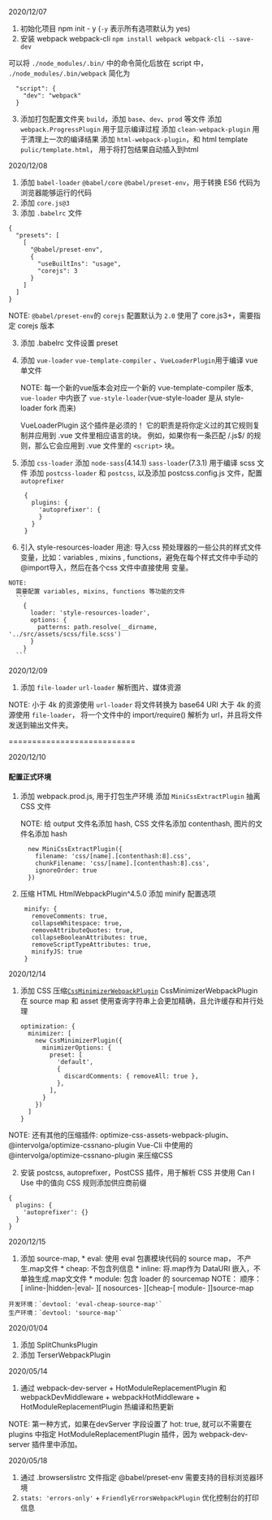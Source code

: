 2020/12/07

  1. 初始化项目 npm init - y (`-y` 表示所有选项默认为 yes)
  2. 安装 webpack webpack-cli `npm install webpack webpack-cli --save-dev`

  可以将 `./node_modules/.bin/` 中的命令简化后放在 script 中，
  `./node_modules/.bin/webpack` 简化为

  ```
    "script": {
      "dev": "webpack"
    }
  ```
  3. 添加打包配置文件夹 `build`，添加 `base`、`dev`、`prod` 等文件
    添加 `webpack.ProgressPlugin` 用于显示编译过程
    添加 `clean-webpack-plugin` 用于清理上一次的编译结果
    添加 `html-webpack-plugin`，和 html template `pulic/template.html`， 用于将打包结果自动插入到html

2020/12/08
  1. 添加 `babel-loader` `@babel/core` `@babel/preset-env`，用于转换 ES6 代码为浏览器能够运行的代码
  2. 添加 `core.js@3`
  3. 添加 `.babelrc` 文件
  ```
  {
    "presets": [
      [
        "@babel/preset-env",
        {
          "useBuiltIns": "usage",
          "corejs": 3
        }
      ]
    ]
  }
  ```

  NOTE:
    `@babel/preset-env`的 `corejs` 配置默认为 `2.0` 使用了 core.js3+，需要指定 corejs 版本

  3. <!--添加 `@babel/plugin-transform-runtime` `@babel/runtime`，引入 Babel runtime 作为一个独立模块，来避免重复引入 -->
     添加 .babelrc 文件设置 preset

  4. 添加 `vue-loader` `vue-template-compiler` 、`VueLoaderPlugin`用于编译 vue 单文件

     NOTE:
        每一个新的vue版本会对应一个新的 vue-template-compiler 版本,
        `vue-loader` 中内嵌了 `vue-style-loader`(vue-style-loader 是从 style-loader fork 而来)

        VueLoaderPlugin
        这个插件是必须的！ 它的职责是将你定义过的其它规则复制并应用到 .vue 文件里相应语言的块。
        例如，如果你有一条匹配 /\.js$/ 的规则，那么它会应用到 .vue 文件里的 `<script>` 块。

  5. 添加 `css-loader`
     添加 `node-sass`(4.14.1) `sass-loader`(7.3.1) 用于编译 scss 文件
     添加 `postcss-loader` 和 `postcss`, 以及添加 postcss.config.js 文件，配置 `autoprefixer`
     ```
      {
        plugins: {
          'autoprefixer': {
          }
        }
      }
     ```
  6. 引入 style-resources-loader
     用途: 导入css 预处理器的一些公共的样式文件变量，比如：variables , mixins , functions，避免在每个样式文件中手动的@import导入，然后在各个css 文件中直接使用 变量。

    NOTE:
      需要配置 variables, mixins, functions 等功能的文件
      ```
        {
          loader: 'style-resources-loader',
          options: {
            patterns: path.resolve(__dirname, '../src/assets/scss/file.scss')
          }
        }
      ```

2020/12/09
  1. 添加 `file-loader` `url-loader` 解析图片、媒体资源

  NOTE:
    小于 4k 的资源使用 `url-loader` 将文件转换为 base64 URI
    大于 4k 的资源使用 `file-loader`， 将一个文件中的 import/require() 解析为 url，并且将文件发送到输出文件夹。

===========================

2020/12/10
  #### 配置正式环境
  1. 添加 webpack.prod.js, 用于打包生产环境
      添加 `MiniCssExtractPlugin` 抽离CSS 文件

      NOTE:
        给 output 文件名添加 hash, CSS 文件名添加 contenthash, 图片的文件名添加 hash
        ```
          new MiniCssExtractPlugin({
            filename: 'css/[name].[contenthash:8].css',
            chunkFilename: 'css/[name].[contenthash:8].css',
            ignoreOrder: true
          })
        ```

  2. 压缩 HTML
     HtmlWebpackPlugin^4.5.0 添加 minify 配置选项
     ```
      minify: {
        removeComments: true,
        collapseWhitespace: true,
        removeAttributeQuotes: true,
        collapseBooleanAttributes: true,
        removeScriptTypeAttributes: true,
        minifyJS: true
      }
     ```

2020/12/14
 1. 添加 CSS 压缩[`CssMinimizerWebpackPlugin`](https://github.com/webpack-contrib/css-minimizer-webpack-plugin)
 CssMinimizerWebpackPlugin 在 source map 和 asset 使用查询字符串上会更加精确，且允许缓存和并行处理
    ```
    optimization: {
      minimizer: [
        new CssMinimizerPlugin({
          minimizerOptions: {
            preset: [
              'default',
              {
                discardComments: { removeAll: true },
              },
            ],
          }
        })
      ]
    }
    ```
 NOTE:
  还有其他的压缩插件: optimize-css-assets-webpack-plugin、 @intervolga/optimize-cssnano-plugin
  Vue-Cli 中使用的 @intervolga/optimize-cssnano-plugin 来压缩CSS

 2. 安装 postcss, autoprefixer，PostCSS 插件，用于解析 CSS 并使用 Can I Use 中的值向 CSS 规则添加供应商前缀
  ```
  {
    plugins: {
      'autoprefixer': {}
    }
  }
  ```
2020/12/15
  1. 添加 source-map,
    * eval:    使用 eval 包裹模块代码的 source map， 不产生.map⽂件
    * cheap: 不包含列信息
    * inline:  将.map作为 DataURI 嵌⼊，不单独⽣成.map⽂文件
    * module: 包含 loader 的 sourcemap
  NOTE：
    顺序： [ inline-|hidden-|eval- ][ nosources- ][cheap-[ module- ]]source-map

    开发环境：`devtool: 'eval-cheap-source-map'`
    生产环境：`devtool: 'source-map'`

2020/01/04
  1. 添加 SplitChunksPlugin
  2. 添加 TerserWebpackPlugin

2020/05/14
  1. 通过 webpack-dev-server + HotModuleReplacementPlugin 和  webpackDevMiddleware + webpackHotMiddleware + HotModuleReplacementPlugin
     热编译和热更新

  NOTE:
    第一种方式，如果在devServer 字段设置了 hot: true, 就可以不需要在 plugins 中指定 HotModuleReplacementPlugin 插件，因为 webpack-dev-server 插件里中添加。

2020/05/18
  1. 通过 .browserslistrc 文件指定 @babel/preset-env 需要支持的目标浏览器环境
  2. `stats: 'errors-only'` + `FriendlyErrorsWebpackPlugin` 优化控制台的打印信息







